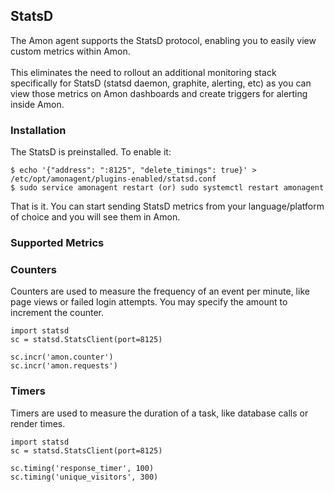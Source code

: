 ## StatsD
<p>


The Amon agent supports the StatsD protocol, enabling you to easily view custom metrics within Amon.
<br><br>
This eliminates the need to rollout an additional monitoring stack specifically for StatsD (statsd daemon, graphite, alerting, etc) as you can view those metrics on Amon dashboards and create triggers for alerting inside Amon.



</p>


### Installation 

<p>The StatsD is preinstalled. To enable it: </p>

 <pre><code class="language-bash">$ echo '{"address": ":8125", "delete_timings": true}' > /etc/opt/amonagent/plugins-enabled/statsd.conf
$ sudo service amonagent restart (or) sudo systemctl restart amonagent</code></pre>

<p>That is it. You can start sending StatsD metrics from your language/platform of choice and you will see them in Amon.</p>

### Supported Metrics

###  Counters
<p>Counters are used to measure the frequency of an event per minute, like page views or failed login attempts. You may specify the amount to increment the counter. </p>

<pre><code class="language-python">import statsd
sc = statsd.StatsClient(port=8125)

sc.incr('amon.counter')
sc.incr('amon.requests')
</code></pre>


### Timers
<p>Timers are used to measure the duration of a task, like database calls or render times.</p>

<pre><code class="language-python">import statsd
sc = statsd.StatsClient(port=8125)

sc.timing('response_timer', 100)
sc.timing('unique_visitors', 300)
</code></pre>